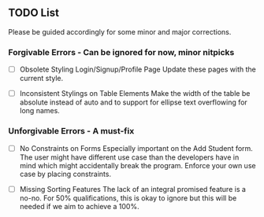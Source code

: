 ## TODO List
Please be guided accordingly for some minor and major corrections.

### Forgivable Errors - Can be ignored for now, minor nitpicks
- [ ] Obsolete Styling Login/Signup/Profile Page
Update these pages with the current style. 

- [ ] Inconsistent Stylings on Table Elements
Make the width of the table be absolute instead of auto and to support for ellipse text overflowing for long names.

### Unforgivable Errors - A must-fix
- [ ] No Constraints on Forms
Especially important on the Add Student form. The user might have different use case than the developers have in mind which might accidentally break the program. Enforce your own use case by placing constraints.

- [ ] Missing Sorting Features
The lack of an integral promised feature is a no-no. For 50% qualifications, this is okay to ignore but this will be needed if we aim to achieve a 100%.
